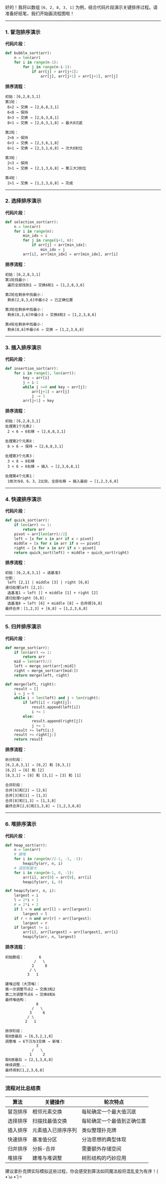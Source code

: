 好的！我将以数组 `[6, 2, 8, 3, 1]` 为例，结合代码片段演示关键排序过程。请准备好纸笔，我们开始画流程图啦！

---

### **1. 冒泡排序演示**
**代码片段**：
```python
def bubble_sort(arr):
    n = len(arr)
    for i in range(n-1):
        for j in range(n-i-1):
            if arr[j] > arr[j+1]:
                arr[j], arr[j+1] = arr[j+1], arr[j]
```

**排序流程**：
```
初始：[6,2,8,3,1]
第1轮：
 6>2 → 交换 → [2,6,8,3,1]
 6<8 → 保持
 8>3 → 交换 → [2,6,3,8,1]
 8>1 → 交换 → [2,6,3,1,8] → 最大8沉底

第2轮：
 2<6 → 保持
 6>3 → 交换 → [2,3,6,1,8]
 6>1 → 交换 → [2,3,1,6,8] → 次大6到位

第3轮：
 2<3 → 保持
 3>1 → 交换 → [2,1,3,6,8] → 第三大3到位

第4轮：
 2>1 → 交换 → [1,2,3,6,8] → 完成
```

---

### **2. 选择排序演示**
**代码片段**：
```python
def selection_sort(arr):
    n = len(arr)
    for i in range(n):
        min_idx = i
        for j in range(i+1, n):
            if arr[j] < arr[min_idx]:
                min_idx = j
        arr[i], arr[min_idx] = arr[min_idx], arr[i]
```

**排序流程**：
```
初始：[6,2,8,3,1]
第1轮找最小：
 遍历全部找到1 → 交换6和1 → [1,2,8,3,6]

第2轮在剩余中找最小：
 剩余[2,8,3,6]中最小2 → 已正确位置

第3轮在剩余中找最小：
 剩余[8,3,6]中最小3 → 交换8和3 → [1,2,3,8,6]

第4轮在剩余中找最小：
 剩余[8,6]中最小6 → 交换 → [1,2,3,6,8]
```

---

### **3. 插入排序演示**
**代码片段**：
```python
def insertion_sort(arr):
    for i in range(1, len(arr)):
        key = arr[i]
        j = i-1
        while j >=0 and key < arr[j]:
            arr[j+1] = arr[j]
            j -= 1
        arr[j+1] = key
```

**排序流程**：
```
初始：[6,2,8,3,1]
处理第1个元素2：
 2 < 6 → 6右移 → [2,6,8,3,1]

处理第2个元素8：
 8 > 6 → 保持 → [2,6,8,3,1]

处理第3个元素3：
 3 < 8 → 8右移
 3 < 6 → 6右移 → 插入 → [2,3,6,8,1]

处理第4个元素1：
 1依次与8、6、3、2比较，全部右移 → 插入最前 → [1,2,3,6,8]
```

---

### **4. 快速排序演示**
**代码片段**：
```python
def quick_sort(arr):
    if len(arr) <= 1:
        return arr
    pivot = arr[len(arr)//2]
    left = [x for x in arr if x < pivot]
    middle = [x for x in arr if x == pivot]
    right = [x for x in arr if x > pivot]
    return quick_sort(left) + middle + quick_sort(right)
```

**排序流程**：
```
初始：[6,2,8,3,1] → 选基准3
分割：
 left [2,1] | middle [3] | right [6,8]
递归处理left [2,1]:
 选基准1 → left [] + middle [1] + right [2]
递归处理right [6,8]:
 选基准8 → left [6] + middle [8] → 合并得[6,8]
最终合并：[1,2,3] + [6,8] → [1,2,3,6,8]
```

---

### **5. 归并排序演示**
**代码片段**：
```python
def merge_sort(arr):
    if len(arr) <= 1:
        return arr
    mid = len(arr)//2
    left = merge_sort(arr[:mid])
    right = merge_sort(arr[mid:])
    return merge(left, right)

def merge(left, right):
    result = []
    i = j = 0
    while i < len(left) and j < len(right):
        if left[i] < right[j]:
            result.append(left[i])
            i += 1
        else:
            result.append(right[j])
            j += 1
    result += left[i:]
    result += right[j:]
    return result
```

**排序流程**：
```
拆分阶段：
[6,2,8,3,1] → [6,2] 和 [8,3,1]
[6,2] → [6] 和 [2]
[8,3,1] → [8] 和 [3,1] → [3] 和 [1]

合并阶段：
合并[6]和[2] → [2,6]
合并[3]和[1] → [1,3]
合并[8]和[1,3] → [1,3,8]
最终合并[2,6]和[1,3,8] → [1,2,3,6,8]
```

---

### **6. 堆排序演示**
**代码片段**：
```python
def heap_sort(arr):
    n = len(arr)
    # 建堆
    for i in range(n//2-1, -1, -1):
        heapify(arr, n, i)
    # 逐层取最大
    for i in range(n-1, 0, -1):
        arr[i], arr[0] = arr[0], arr[i]
        heapify(arr, i, 0)

def heapify(arr, n, i):
    largest = i
    l = 2*i + 1
    r = 2*i + 2
    if l < n and arr[l] > arr[largest]:
        largest = l
    if r < n and arr[r] > arr[largest]:
        largest = r
    if largest != i:
        arr[i], arr[largest] = arr[largest], arr[i]
        heapify(arr, n, largest)
```

**排序流程**：
```
初始数组：       6
             /   \
            2     8
           / \
          3   1

建堆过程（大顶堆）：
第一次调整节点2 → 交换3和2
第二次调整节点6 → 交换8和6
最终堆结构：
              8
            /   \
           3     6
          / \
         2   1

排序阶段：
取8放最后 → [6,3,2,1,8]
调整堆 → 6下沉与3交换 → 新堆：
              3
            /   \
           1     2
取6放最后 → [2,1,3,6,8]
继续调整...
最终得到[1,2,3,6,8]
```

---

### 流程对比总结表
| 算法     | 关键操作                     | 轮次特点                  |
|----------|------------------------------|--------------------------|
| 冒泡排序 | 相邻元素交换                 | 每轮确定一个最大值沉底    |
| 选择排序 | 扫描找最值交换               | 每轮确定一个最值到正确位置|
| 插入排序 | 元素插入已排序序列           | 类似整理扑克牌            |
| 快速排序 | 基准值分区                   | 分治思想的典型体现        |
| 归并排序 | 分拆-合并                   | 需要额外存储空间          |
| 堆排序   | 建堆与堆调整                 | 树形结构的巧妙应用        |

建议拿扑克牌实际模拟这些过程，你会感受到算法如同魔法般将混乱变为有序！( •̀ ω •́ )✧